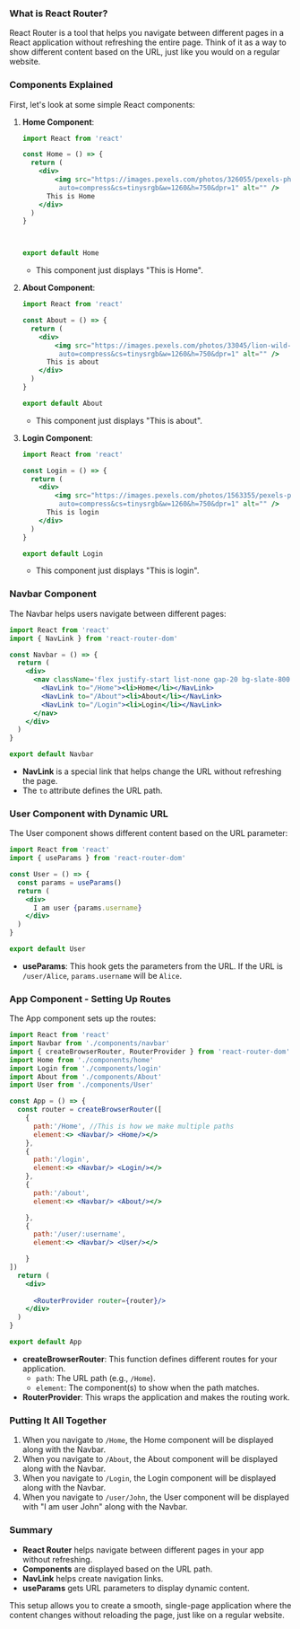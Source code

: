 ### What is React Router?

React Router is a tool that helps you navigate between different pages in a React application without refreshing the entire page. Think of it as a way to show different content based on the URL, just like you would on a regular website.

### Components Explained

First, let's look at some simple React components:

1. **Home Component**:
   ```jsx
   import React from 'react'

   const Home = () => {
     return (
       <div>
           <img src="https://images.pexels.com/photos/326055/pexels-photo-326055.jpeg?      
            auto=compress&cs=tinysrgb&w=1260&h=750&dpr=1" alt="" />
         This is Home
       </div>
     )
   }
   


   export default Home
   ```

   - This component just displays "This is Home".

2. **About Component**:
   ```jsx
   import React from 'react'
   
   const About = () => {
     return (
       <div>
           <img src="https://images.pexels.com/photos/33045/lion-wild-africa-african.jpg? 
            auto=compress&cs=tinysrgb&w=1260&h=750&dpr=1" alt="" />
         This is about
       </div>
     )
   }
   
   export default About
   ```

   - This component just displays "This is about".

3. **Login Component**:
   ```jsx
   import React from 'react'
   
   const Login = () => {
     return (
       <div>
           <img src="https://images.pexels.com/photos/1563355/pexels-photo-1563355.jpeg? 
            auto=compress&cs=tinysrgb&w=1260&h=750&dpr=1" alt="" />
         This is login
       </div>
     )
   }
   
   export default Login
   ```

   - This component just displays "This is login".

### Navbar Component

The Navbar helps users navigate between different pages:

```jsx
import React from 'react'
import { NavLink } from 'react-router-dom'

const Navbar = () => {
  return (
    <div>
      <nav className='flex justify-start list-none gap-20 bg-slate-800 content-center transition-all'>
        <NavLink to="/Home"><li>Home</li></NavLink>
        <NavLink to="/About"><li>About</li></NavLink>
        <NavLink to="/Login"><li>Login</li></NavLink>
      </nav>
    </div>
  )
}

export default Navbar
```

- **NavLink** is a special link that helps change the URL without refreshing the page.
- The `to` attribute defines the URL path.

### User Component with Dynamic URL

The User component shows different content based on the URL parameter:

```jsx
import React from 'react'
import { useParams } from 'react-router-dom'

const User = () => {
  const params = useParams()
  return (
    <div>
      I am user {params.username}
    </div>
  )
}

export default User
```

- **useParams**: This hook gets the parameters from the URL. If the URL is `/user/Alice`, `params.username` will be `Alice`.

### App Component - Setting Up Routes

The App component sets up the routes:

```jsx
import React from 'react'
import Navbar from './components/navbar'
import { createBrowserRouter, RouterProvider } from 'react-router-dom' // This is used to route between multiple pages withour refreshing
import Home from './components/home'
import Login from './components/login'
import About from './components/About'
import User from './components/User'

const App = () => {
  const router = createBrowserRouter([
    {
      path:'/Home', //This is how we make multiple paths
      element:<> <Navbar/> <Home/></>
    },
    {
      path:'/login',
      element:<> <Navbar/> <Login/></>
    },
    {
      path:'/about',
      element:<> <Navbar/> <About/></>

    },
    {
      path:'/user/:username',
      element:<> <Navbar/> <User/></>

    }
])
  return (
    <div>
      
      <RouterProvider router={router}/> 
    </div>
  )
}

export default App
```

- **createBrowserRouter**: This function defines different routes for your application.
  - `path`: The URL path (e.g., `/Home`).
  - `element`: The component(s) to show when the path matches.
- **RouterProvider**: This wraps the application and makes the routing work.

### Putting It All Together

1. When you navigate to `/Home`, the Home component will be displayed along with the Navbar.
2. When you navigate to `/About`, the About component will be displayed along with the Navbar.
3. When you navigate to `/Login`, the Login component will be displayed along with the Navbar.
4. When you navigate to `/user/John`, the User component will be displayed with "I am user John" along with the Navbar.

### Summary

- **React Router** helps navigate between different pages in your app without refreshing.
- **Components** are displayed based on the URL path.
- **NavLink** helps create navigation links.
- **useParams** gets URL parameters to display dynamic content.

This setup allows you to create a smooth, single-page application where the content changes without reloading the page, just like on a regular website.
